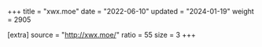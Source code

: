 +++
title = "xwx.moe"
date = "2022-06-10"
updated = "2024-01-19"
weight = 2905

[extra]
source = "http://xwx.moe/"
ratio = 55
size = 3
+++
